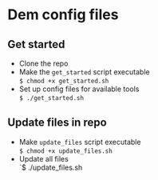 Dem config files
================

Get started
------------

* Clone the repo
* Make the `get_started` script executable  
`$ chmod +x get_started.sh`
* Set up config files for available tools  
`$ ./get_started.sh`

Update files in repo
--------------------

* Make `update_files` script executable  
`$ chmod +x update_files.sh`
* Update all files  
`$ ./update_files.sh
